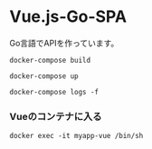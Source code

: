 # Vue.js-Go-SPA
Go言語でAPIを作っています。

```
docker-compose build
```

```
docker-compose up
```

```
docker-compose logs -f 
```
### Vueのコンテナに入る
```
docker exec -it myapp-vue /bin/sh
```
